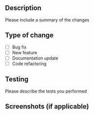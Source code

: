 ## Description
Please include a summary of the changes

## Type of change
- [ ] Bug fix
- [ ] New feature
- [ ] Documentation update
- [ ] Code refactoring

## Testing
Please describe the tests you performed

## Screenshots (if applicable) 